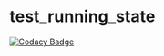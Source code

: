 # test_running_state

[![Codacy Badge](https://api.codacy.com/project/badge/Grade/3179a345d02f4c719708c83d60105413)](https://app.codacy.com/gh/stefanvacareanu7/test_running_state?utm_source=github.com&utm_medium=referral&utm_content=stefanvacareanu7/test_running_state&utm_campaign=Badge_Grade_Settings)